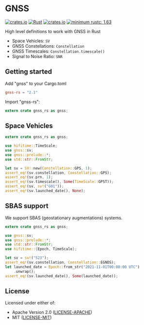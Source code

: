 # GNSS

[![crates.io](https://img.shields.io/crates/v/gnss-rs.svg)](https://crates.io/crates/gnss-rs)
[![Rust](https://github.com/rtk-rs/gnss/actions/workflows/rust.yml/badge.svg)](https://github.com/rtk-rs/gnss/actions/workflows/rust.yml)
[![crates.io](https://docs.rs/gnss-rs/badge.svg)](https://docs.rs/gnss-rs/badge.svg)
[![minimum rustc: 1.63](https://img.shields.io/badge/minimum%20rustc-1.63-blue?logo=rust)](https://www.whatrustisit.com)

High level definitions to work with GNSS in Rust

+ Space Vehicles: `SV`
+ GNSS Constellations: `Constellation`
+ GNSS Timescales: `Constellation.timescale()`
+ Signal to Noise Ratio: `SNR`

## Getting started

Add "gnss" to your Cargo.toml

```toml
gnss-rs = "2.1"
```

Import "gnss-rs": 

```rust
extern crate gnss_rs as gnss;
```

## Space Vehicles

```rust
extern crate gnss_rs as gnss;

use hifitime::TimeScale;
use gnss::sv;
use gnss::prelude::*;
use std::str::FromStr;

let sv = SV::new(Constellation::GPS, 1);
assert_eq!(sv.constellation, Constellation::GPS);
assert_eq!(sv.prn, 1);
assert_eq!(sv.timescale(), Some(TimeScale::GPST));
assert_eq!(sv, sv!("G01"));
assert_eq!(sv.launched_date(), None);
```

## SBAS support

We support SBAS (geostationary augmentations) systems. 

```rust
extern crate gnss_rs as gnss;

use gnss::sv;
use gnss::prelude::*;
use std::str::FromStr;
use hifitime::{Epoch, TimeScale};

let sv = sv!("S23");
assert_eq!(sv.constellation, Constellation::EGNOS);
let launched_date = Epoch::from_str("2021-11-01T00:00:00 UTC")
    .unwrap();
assert_eq!(sv.launched_date(), Some(launched_date));
```

## License

Licensed under either of:

* Apache Version 2.0 ([LICENSE-APACHE](http://www.apache.org/licenses/LICENSE-2.0))
* MIT ([LICENSE-MIT](http://opensource.org/licenses/MIT))
